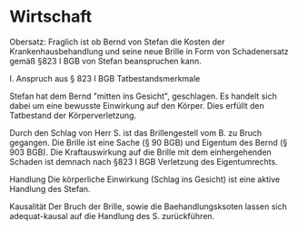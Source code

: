 # Wirtschaft
Obersatz:
Fraglich ist ob Bernd von Stefan die Kosten der Krankenhausbehandlung und seine neue Brille in Form von Schadenersatz gemäß §823 I BGB von Stefan beanspruchen kann.

I. Anspruch aus § 823 I BGB
Tatbestandsmerkmale

Stefan hat dem Bernd "mitten ins Gesicht", geschlagen.
Es handelt sich dabei um eine bewusste Einwirkung auf den Körper.
Dies erfüllt den Tatbestand der Körperverletzung.

Durch den Schlag von Herr S. ist das Brillengestell vom B. zu Bruch gegangen.
Die Brille ist eine Sache (§ 90 BGB) und Eigentum des Bernd (§ 903 BGB).
Die Kraftauswirkung auf die Brille mit dem einhergehenden Schaden ist demnach nach §823 I BGB Verletzung des Eigentumrechts.

Handlung
Die körperliche Einwirkung (Schlag ins Gesicht) ist eine aktive Handlung des Stefan.

Kausalität
Der Bruch der Brille, sowie die Baehandlungsksoten lassen sich adequat-kausal auf die Handlung des S. zurückführen.


